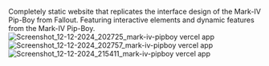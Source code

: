 Completely static website that replicates the interface design of the Mark-IV Pip-Boy from Fallout.
Featuring interactive elements and dynamic features from the Mark-IV Pip-Boy.
![Screenshot_12-12-2024_202725_mark-iv-pipboy vercel app](https://github.com/user-attachments/assets/0abd57ad-561d-4128-956a-d20669f7f55d)
![Screenshot_12-12-2024_202757_mark-iv-pipboy vercel app](https://github.com/user-attachments/assets/56267beb-b098-43e3-bac5-4d799fb1c3cd)
![Screenshot_12-12-2024_215411_mark-iv-pipboy vercel app](https://github.com/user-attachments/assets/a664db3c-0dc8-481b-9095-54be46814664)




